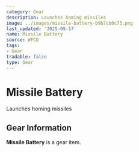 ```yaml
---
category: Gear
description: Launches homing missiles
image: ../images/missile-battery-b9b7cb0c73.png
last_updated: '2025-09-17'
name: Missile Battery
source: WFCD
tags:
- Gear
tradable: false
type: Gear
---
```


# Missile Battery

Launches homing missiles

## Gear Information

**Missile Battery** is a gear item.

